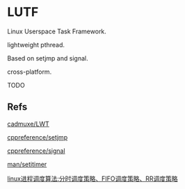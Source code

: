 # LUTF

Linux Userspace Task Framework.

lightweight pthread.

Based on setjmp and signal.

cross-platform.



TODO



## Refs

[cadmuxe/LWT](https://github.com/cadmuxe/LWT)

[cppreference/setjmp](https://en.cppreference.com/w/cpp/utility/program/setjmp)

[cppreference/signal](https://en.cppreference.com/w/c/program/signal)

[man/setitimer](https://man7.org/linux/man-pages/man2/setitimer.2.html)

[linux进程调度算法:分时调度策略、FIFO调度策略、RR调度策略](https://blog.csdn.net/qq_32811489/article/details/70768264)
